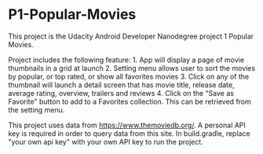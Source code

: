 # P1-Popular-Movies
This project is the Udacity Android Developer Nanodegree project 1 Popular Movies.

Project includes the following feature:
    1. App will display a page of movie thumbnails in a grid at launch
    2. Setting menu allows user to sort the movies by popular, or top rated, or show all favorites movies
    3. Click on any of the thumbnail will launch a detail screen that has movie title, release date, average rating, overview, trailers and reviews
    4. Click on the "Save as Favorite" button to add to a Favorites collection. This can be retrieved from the setting menu.



This project uses data from https://www.themoviedb.org/. A personal API key is required in order to query data from this site. In build.gradle, replace "your own api key" with your own API key to run the project. 
